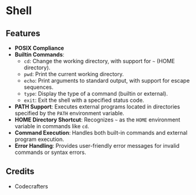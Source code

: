 # Shell

## Features

- **POSIX Compliance**
- **Builtin Commands**:
  - `cd`: Change the working directory, with support for `~` (HOME directory).
  - `pwd`: Print the current working directory.
  - `echo`: Print arguments to standard output, with support for escape sequences.
  - `type`: Display the type of a command (builtin or external).
  - `exit`: Exit the shell with a specified status code.
- **PATH Support**: Executes external programs located in directories specified by the `PATH` environment variable.
- **HOME Directory Shortcut**: Recognizes `~` as the `HOME` environment variable in commands like `cd`.
- **Command Execution**: Handles both built-in commands and external program execution.
- **Error Handling**: Provides user-friendly error messages for invalid commands or syntax errors.

## Credits

- Codecrafters
